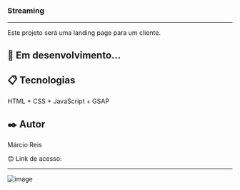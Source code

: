 ### Streaming

---

Este projeto será uma landing page para um cliente.

## 🚀 Em desenvolvimento...

## 📋 Tecnologias
HTML + CSS + JavaScript + GSAP

## ✒️ Autor
Márcio Reis

😊 Link de acesso: 


---
![image](https://github.com/dev-marcioreis/streaming/assets/122680054/33f8f092-84d6-4192-8f2d-02e0abfb1ff6)
